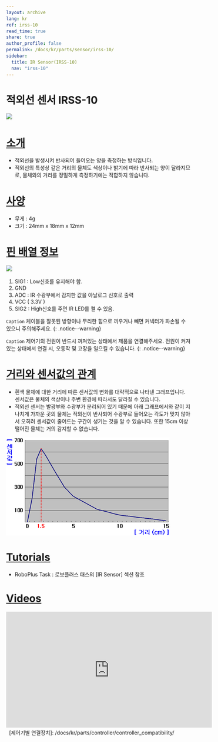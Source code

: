 ```yaml
---
layout: archive
lang: kr
ref: irss-10
read_time: true
share: true
author_profile: false
permalink: /docs/kr/parts/sensor/irss-10/
sidebar:
  title: IR Sensor(IRSS-10)
  nav: "irss-10"
---
```


# 적외선 센서 IRSS-10

![](/assets/images/parts/sensors/ir.jpg)

# [소개](#introduction)

- 적외선을 발생시켜 반사되어 들어오는 양을 측정하는 방식입니다.
- 적외선의 특성상 같은 거리의 물체도 색상이나 밝기에 따라 반사되는 양이 달라지므로, 물체와의 거리를 정밀하게 측정하기에는 적합하지 않습니다.

# [사양](#specifications)

- 무게 : 4g
- 크기 : 24mm x 18mm x 12mm

# [핀 배열 정보](#pinout)

![](/assets/images/parts/sensors/irss-10_pinout.png)

1.  SIG1 : Low신호를 유지해야 함.
2.  GND
3.  ADC : IR 수광부에서 감지한 값을 아날로그 신호로 출력
4.  VCC ( 3.3V )
5.  SIG2 : High신호를 주면 IR LED를 켤 수 있음.

`Caption`  케이블을 잘못된 방향이나 무리한 힘으로 끼우거나 빼면 커넥터가 파손될 수 있으니 주의해주세요. {: .notice--warning}

`Caption`  제어기의 전원이 반드시 꺼져있는 상태에서 제품을 연결해주세요. 전원이 켜져있는 상태에서 연결 시, 오동작 및 고장을 일으킬 수 있습니다. {: .notice--warning}

# [거리와 센서값의 관계](#sensor-output)

-   흰색 물체에 대한 거리에 따른 센서값의 변화를 대략적으로 나타낸 그래프입니다. 센서값은 물체의 색상이나 주변 환경에 따라서도 달라질 수 있습니다.
-   적외선 센서는 발광부와 수광부가 분리되어 있기 때문에 아래 그래프에서와 같이 지나치게 가까운 곳의 물체는 적외선이 반사되어 수광부로 들어오는 각도가 맞지 않아서 오히려 센서값이 줄어드는 구간이 생기는 것을 알 수 있습니다. 또한 15cm 이상 떨어진 물체는 거의 감지할 수 없습니다.

![](/assets/images/parts/sensors/ir_graph.png)

# [Tutorials](#tutorials)

- RoboPlus Task : 로보플러스 태스의 [IR Sensor] 섹션 참조

# [Videos](#videos)

<iframe width="560" height="315" src="https://www.youtube.com/embed/-qRy_NDd5eU" frameborder="0" allowfullscreen></iframe>
 
[제어기별 연결장치]: /docs/kr/parts/controller/controller_compatibility/
